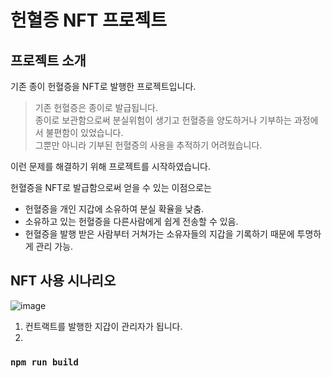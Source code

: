 # 헌혈증 NFT 프로젝트
##  프로젝트 소개
기존 종이 헌혈증을 NFT로 발행한 프로젝트입니다.
> 기존 헌혈증은 종이로 발급됩니다.   
종이로 보관함으로써 분실위험이 생기고 헌혈증을 양도하거나 기부하는 과정에서 불편함이 있었습니다.   
그뿐만 아니라 기부된 헌혈증의 사용을 추적하기 어려웠습니다. 

이런 문제를 해결하기 위해 프로젝트를 시작하였습니다. 

헌혈증을 NFT로 발급함으로써 얻을 수 있는 이점으로는 
- 헌혈증을 개인 지갑에 소유하여 분실 확율을 낮춤.
- 소유하고 있는 헌혈증을 다른사람에게 쉽게 전송할 수 있음.
- 헌혈증을 발행 받은 사람부터 거쳐가는 소유자들의 지갑을 기록하기 때문에 투명하게 관리 가능.


## NFT 사용 시나리오

![image](https://user-images.githubusercontent.com/69336797/209934451-9bf40823-3ab7-472b-9f8b-6971c7e0e30f.png)

1. 컨트랙트를 발행한 지갑이 관리자가 됩니다.
2. 

###
### `npm run build`
